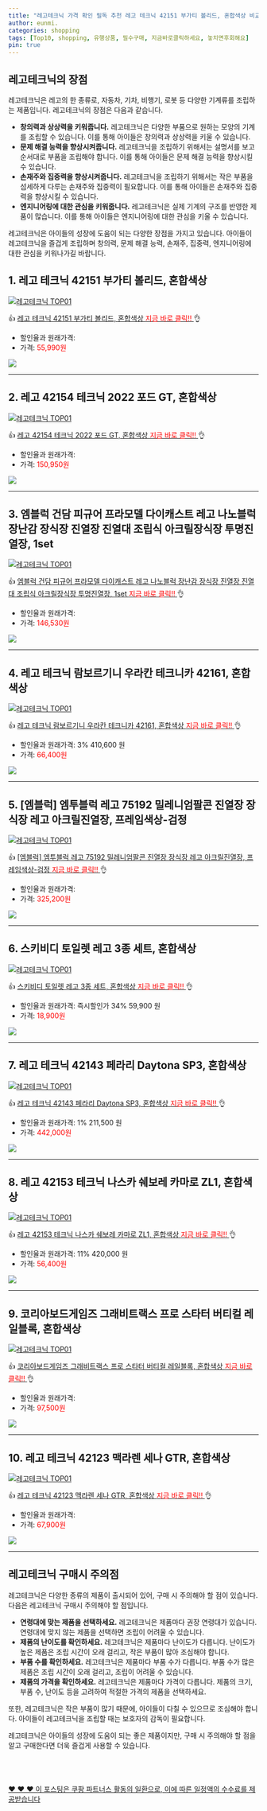 ```yaml
---
title: "레고테크닉 가격 확인 필독 추천 레고 테크닉 42151 부가티 볼리드, 혼합색상 비교 장점 구매가이드"
author: eunmi.
categories: shopping
tags: [Top10, shopping, 유행상품, 필수구매, 지금바로클릭하세요, 놓치면후회해요]
pin: true
---
```

**<h2>레고테크닉의 장점</h2>**

레고테크닉은 레고의 한 종류로, 자동차, 기차, 비행기, 로봇 등 다양한 기계류를 조립하는 제품입니다. 레고테크닉의 장점은 다음과 같습니다.

* **창의력과 상상력을 키워줍니다.** 레고테크닉은 다양한 부품으로 원하는 모양의 기계를 조립할 수 있습니다. 이를 통해 아이들은 창의력과 상상력을 키울 수 있습니다.
* **문제 해결 능력을 향상시켜줍니다.** 레고테크닉을 조립하기 위해서는 설명서를 보고 순서대로 부품을 조립해야 합니다. 이를 통해 아이들은 문제 해결 능력을 향상시킬 수 있습니다.
* **손재주와 집중력을 향상시켜줍니다.** 레고테크닉을 조립하기 위해서는 작은 부품을 섬세하게 다루는 손재주와 집중력이 필요합니다. 이를 통해 아이들은 손재주와 집중력을 향상시킬 수 있습니다.
* **엔지니어링에 대한 관심을 키워줍니다.** 레고테크닉은 실제 기계의 구조를 반영한 제품이 많습니다. 이를 통해 아이들은 엔지니어링에 대한 관심을 키울 수 있습니다.

레고테크닉은 아이들의 성장에 도움이 되는 다양한 장점을 가지고 있습니다. 아이들이 레고테크닉을 즐겁게 조립하며 창의력, 문제 해결 능력, 손재주, 집중력, 엔지니어링에 대한 관심을 키워나가길 바랍니다.

   

## 1. 레고 테크닉 42151 부가티 볼리드, 혼합색상

[![레고테크닉 TOP01](https://thumbnail8.coupangcdn.com/thumbnails/remote/230x230ex/image/retail/images/2022/12/15/13/8/6fbb2c6d-9d2c-4a63-89fc-11dbc56787cb.png)](https://link.coupang.com/re/AFFSDP?lptag=AF3617701&subid=GithubCoopas&pageKey=6997057707&traceid=V0-153&itemId=17145516291&vendorItemId=84318286708)


👍 [레고 테크닉 42151 부가티 볼리드, 혼합색상 <font color=red> 지금 바로 클릭!! </font> ](https://link.coupang.com/re/AFFSDP?lptag=AF3617701&subid=GithubCoopas&pageKey=6997057707&traceid=V0-153&itemId=17145516291&vendorItemId=84318286708) 👌 


- 할인율과 원래가격: 
- 가격: <span style='color:red'>55,990원</span>

[![](/discount_price.png)](https://link.coupang.com/re/AFFSDP?lptag=AF3617701&subid=GithubCoopas&pageKey=6997057707&traceid=V0-153&itemId=17145516291&vendorItemId=84318286708)

---


   

## 2. 레고 42154 테크닉 2022 포드 GT, 혼합색상

[![레고테크닉 TOP01](https://thumbnail6.coupangcdn.com/thumbnails/remote/230x230ex/image/vendor_inventory/eb4d/4f94944e9d1a6c36a387ab5f967fe0a24bb6d1ce1f445d5f3b4178695b9e.jpg)](https://link.coupang.com/re/AFFSDP?lptag=AF3617701&subid=GithubCoopas&pageKey=7134019446&traceid=V0-153&itemId=17895857668&vendorItemId=86715668095)


👍 [레고 42154 테크닉 2022 포드 GT, 혼합색상 <font color=red> 지금 바로 클릭!! </font> ](https://link.coupang.com/re/AFFSDP?lptag=AF3617701&subid=GithubCoopas&pageKey=7134019446&traceid=V0-153&itemId=17895857668&vendorItemId=86715668095) 👌 


- 할인율과 원래가격: 
- 가격: <span style='color:red'>150,950원</span>

[![](/discount_price.png)](https://link.coupang.com/re/AFFSDP?lptag=AF3617701&subid=GithubCoopas&pageKey=7134019446&traceid=V0-153&itemId=17895857668&vendorItemId=86715668095)

---


   

## 3. 엠블럭 건담 피규어 프라모델 다이캐스트 레고 나노블럭 장난감 장식장 진열장 진열대 조립식 아크릴장식장 투명진열장, 1set

[![레고테크닉 TOP01](https://thumbnail7.coupangcdn.com/thumbnails/remote/230x230ex/image/vendor_inventory/images/2018/05/30/10/4/e17d307a-72dc-4f9e-9a64-cb250219262c.jpg)](https://link.coupang.com/re/AFFSDP?lptag=AF3617701&subid=GithubCoopas&pageKey=97890761&traceid=V0-153&itemId=300510096&vendorItemId=3728338019)


👍 [엠블럭 건담 피규어 프라모델 다이캐스트 레고 나노블럭 장난감 장식장 진열장 진열대 조립식 아크릴장식장 투명진열장, 1set <font color=red> 지금 바로 클릭!! </font> ](https://link.coupang.com/re/AFFSDP?lptag=AF3617701&subid=GithubCoopas&pageKey=97890761&traceid=V0-153&itemId=300510096&vendorItemId=3728338019) 👌 


- 할인율과 원래가격: 
- 가격: <span style='color:red'>146,530원</span>

[![](/discount_price.png)](https://link.coupang.com/re/AFFSDP?lptag=AF3617701&subid=GithubCoopas&pageKey=97890761&traceid=V0-153&itemId=300510096&vendorItemId=3728338019)

---


   

## 4. 레고 테크닉 람보르기니 우라칸 테크니카 42161, 혼합색상

[![레고테크닉 TOP01](https://thumbnail6.coupangcdn.com/thumbnails/remote/230x230ex/image/retail/images/80021014810746-5a234c5d-76ec-4d79-83e1-ea721fd3915e.png)](https://link.coupang.com/re/AFFSDP?lptag=AF3617701&subid=GithubCoopas&pageKey=7471370324&traceid=V0-153&itemId=19496163859&vendorItemId=86605728030)


👍 [레고 테크닉 람보르기니 우라칸 테크니카 42161, 혼합색상 <font color=red> 지금 바로 클릭!! </font> ](https://link.coupang.com/re/AFFSDP?lptag=AF3617701&subid=GithubCoopas&pageKey=7471370324&traceid=V0-153&itemId=19496163859&vendorItemId=86605728030) 👌 


- 할인율과 원래가격: 3%  410,600   원
- 가격: <span style='color:red'>66,400원</span>

[![](/discount_price.png)](https://link.coupang.com/re/AFFSDP?lptag=AF3617701&subid=GithubCoopas&pageKey=7471370324&traceid=V0-153&itemId=19496163859&vendorItemId=86605728030)

---


   

## 5. [엠블럭] 엠투블럭 레고 75192 밀레니엄팔콘 진열장 장식장 레고 아크릴진열장, 프레임색상-검정

[![레고테크닉 TOP01](https://thumbnail6.coupangcdn.com/thumbnails/remote/230x230ex/image/vendor_inventory/images/2019/03/22/14/2/fa8e87d6-e32b-4d13-b9a2-e7d4c0d8a486.jpg)](https://link.coupang.com/re/AFFSDP?lptag=AF3617701&subid=GithubCoopas&pageKey=201074930&traceid=V0-153&itemId=585682778&vendorItemId=4532853324)


👍 [[엠블럭] 엠투블럭 레고 75192 밀레니엄팔콘 진열장 장식장 레고 아크릴진열장, 프레임색상-검정 <font color=red> 지금 바로 클릭!! </font> ](https://link.coupang.com/re/AFFSDP?lptag=AF3617701&subid=GithubCoopas&pageKey=201074930&traceid=V0-153&itemId=585682778&vendorItemId=4532853324) 👌 


- 할인율과 원래가격: 
- 가격: <span style='color:red'>325,200원</span>

[![](/discount_price.png)](https://link.coupang.com/re/AFFSDP?lptag=AF3617701&subid=GithubCoopas&pageKey=201074930&traceid=V0-153&itemId=585682778&vendorItemId=4532853324)

---


   

## 6. 스키비디 토일렛 레고 3종 세트, 혼합색상

[![레고테크닉 TOP01](https://thumbnail6.coupangcdn.com/thumbnails/remote/230x230ex/image/retail/images/2023/10/17/16/9/e8e49f8e-a230-43b9-8447-b58c6dc49662.jpg)](https://link.coupang.com/re/AFFSDP?lptag=AF3617701&subid=GithubCoopas&pageKey=7658396357&traceid=V0-153&itemId=20395950620&vendorItemId=87478538521)


👍 [스키비디 토일렛 레고 3종 세트, 혼합색상 <font color=red> 지금 바로 클릭!! </font> ](https://link.coupang.com/re/AFFSDP?lptag=AF3617701&subid=GithubCoopas&pageKey=7658396357&traceid=V0-153&itemId=20395950620&vendorItemId=87478538521) 👌 


- 할인율과 원래가격: 즉시할인가 34%  59,900   원
- 가격: <span style='color:red'>18,900원</span>

[![](/discount_price.png)](https://link.coupang.com/re/AFFSDP?lptag=AF3617701&subid=GithubCoopas&pageKey=7658396357&traceid=V0-153&itemId=20395950620&vendorItemId=87478538521)

---


   

## 7. 레고 테크닉 42143 페라리 Daytona SP3, 혼합색상

[![레고테크닉 TOP01](https://thumbnail7.coupangcdn.com/thumbnails/remote/230x230ex/image/retail/images/2022/08/09/11/0/cc1739bc-fb13-49c1-9d29-c975843f3ec0.png)](https://link.coupang.com/re/AFFSDP?lptag=AF3617701&subid=GithubCoopas&pageKey=6696969746&traceid=V0-153&itemId=15497350005&vendorItemId=82716688142)


👍 [레고 테크닉 42143 페라리 Daytona SP3, 혼합색상 <font color=red> 지금 바로 클릭!! </font> ](https://link.coupang.com/re/AFFSDP?lptag=AF3617701&subid=GithubCoopas&pageKey=6696969746&traceid=V0-153&itemId=15497350005&vendorItemId=82716688142) 👌 


- 할인율과 원래가격: 1%  211,500   원
- 가격: <span style='color:red'>442,000원</span>

[![](/discount_price.png)](https://link.coupang.com/re/AFFSDP?lptag=AF3617701&subid=GithubCoopas&pageKey=6696969746&traceid=V0-153&itemId=15497350005&vendorItemId=82716688142)

---


   

## 8. 레고 42153 테크닉 나스카 쉐보레 카마로 ZL1, 혼합색상

[![레고테크닉 TOP01](https://thumbnail8.coupangcdn.com/thumbnails/remote/230x230ex/image/rs_quotation_api/u5i28rme/7d1304ce2f884d37a505be411a6c8c62.png)](https://link.coupang.com/re/AFFSDP?lptag=AF3617701&subid=GithubCoopas&pageKey=7134019627&traceid=V0-153&itemId=17895858328&vendorItemId=85058733804)


👍 [레고 42153 테크닉 나스카 쉐보레 카마로 ZL1, 혼합색상 <font color=red> 지금 바로 클릭!! </font> ](https://link.coupang.com/re/AFFSDP?lptag=AF3617701&subid=GithubCoopas&pageKey=7134019627&traceid=V0-153&itemId=17895858328&vendorItemId=85058733804) 👌 


- 할인율과 원래가격: 11%  420,000   원
- 가격: <span style='color:red'>56,400원</span>

[![](/discount_price.png)](https://link.coupang.com/re/AFFSDP?lptag=AF3617701&subid=GithubCoopas&pageKey=7134019627&traceid=V0-153&itemId=17895858328&vendorItemId=85058733804)

---


   

## 9. 코리아보드게임즈 그래비트랙스 프로 스타터 버티컬 레일블록, 혼합색상

[![레고테크닉 TOP01](https://thumbnail10.coupangcdn.com/thumbnails/remote/230x230ex/image/retail/images/3558849649120142-97b59090-a6b7-4a7b-ab8b-0475bbd26100.jpg)](https://link.coupang.com/re/AFFSDP?lptag=AF3617701&subid=GithubCoopas&pageKey=6653390072&traceid=V0-153&itemId=15253301466&vendorItemId=82473979724)


👍 [코리아보드게임즈 그래비트랙스 프로 스타터 버티컬 레일블록, 혼합색상 <font color=red> 지금 바로 클릭!! </font> ](https://link.coupang.com/re/AFFSDP?lptag=AF3617701&subid=GithubCoopas&pageKey=6653390072&traceid=V0-153&itemId=15253301466&vendorItemId=82473979724) 👌 


- 할인율과 원래가격: 
- 가격: <span style='color:red'>97,500원</span>

[![](/discount_price.png)](https://link.coupang.com/re/AFFSDP?lptag=AF3617701&subid=GithubCoopas&pageKey=6653390072&traceid=V0-153&itemId=15253301466&vendorItemId=82473979724)

---


   

## 10. 레고 테크닉 42123 맥라렌 세나 GTR, 혼합색상

[![레고테크닉 TOP01](https://thumbnail10.coupangcdn.com/thumbnails/remote/230x230ex/image/vendor_inventory/da90/d739c49877d41e26cd1e385fcd1b4153acc06af1b5c2493e7cf0584a7536.png)](https://link.coupang.com/re/AFFSDP?lptag=AF3617701&subid=GithubCoopas&pageKey=4906020162&traceid=V0-153&itemId=6401964885&vendorItemId=81566148261)


👍 [레고 테크닉 42123 맥라렌 세나 GTR, 혼합색상 <font color=red> 지금 바로 클릭!! </font> ](https://link.coupang.com/re/AFFSDP?lptag=AF3617701&subid=GithubCoopas&pageKey=4906020162&traceid=V0-153&itemId=6401964885&vendorItemId=81566148261) 👌 


- 할인율과 원래가격: 
- 가격: <span style='color:red'>67,900원</span>

[![](/discount_price.png)](https://link.coupang.com/re/AFFSDP?lptag=AF3617701&subid=GithubCoopas&pageKey=4906020162&traceid=V0-153&itemId=6401964885&vendorItemId=81566148261)

---
**<h2>레고테크닉 구매시 주의점</h2>**

레고테크닉은 다양한 종류의 제품이 출시되어 있어, 구매 시 주의해야 할 점이 있습니다. 다음은 레고테크닉 구매시 주의해야 할 점입니다.

* **연령대에 맞는 제품을 선택하세요.** 레고테크닉은 제품마다 권장 연령대가 있습니다. 연령대에 맞지 않는 제품을 선택하면 조립이 어려울 수 있습니다.
* **제품의 난이도를 확인하세요.** 레고테크닉은 제품마다 난이도가 다릅니다. 난이도가 높은 제품은 조립 시간이 오래 걸리고, 작은 부품이 많아 조심해야 합니다.
* **부품 수를 확인하세요.** 레고테크닉은 제품마다 부품 수가 다릅니다. 부품 수가 많은 제품은 조립 시간이 오래 걸리고, 조립이 어려울 수 있습니다.
* **제품의 가격을 확인하세요.** 레고테크닉은 제품마다 가격이 다릅니다. 제품의 크기, 부품 수, 난이도 등을 고려하여 적절한 가격의 제품을 선택하세요.

또한, 레고테크닉은 작은 부품이 많기 때문에, 아이들이 다칠 수 있으므로 조심해야 합니다. 아이들이 레고테크닉을 조립할 때는 보호자의 감독이 필요합니다.

레고테크닉은 아이들의 성장에 도움이 되는 좋은 제품이지만, 구매 시 주의해야 할 점을 알고 구매한다면 더욱 즐겁게 사용할 수 있습니다.<br><br><br><br><br> [ ❤ ❤ ❤ 이 포스팅은 쿠팡 파트너스 활동의 일환으로, 이에 따른 일정액의 수수료를 제공받습니다](https://link.coupang.com/a/bcEFyh)